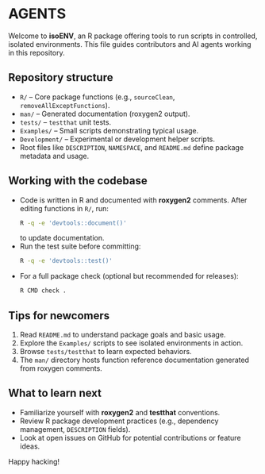 # AGENTS

Welcome to **isoENV**, an R package offering tools to run scripts in controlled, isolated environments. This file guides contributors and AI agents working in this repository.

## Repository structure
- `R/` – Core package functions (e.g., `sourceClean`, `removeAllExceptFunctions`).
- `man/` – Generated documentation (roxygen2 output).
- `tests/` – `testthat` unit tests.
- `Examples/` – Small scripts demonstrating typical usage.
- `Development/` – Experimental or development helper scripts.
- Root files like `DESCRIPTION`, `NAMESPACE`, and `README.md` define package metadata and usage.

## Working with the codebase
- Code is written in R and documented with **roxygen2** comments. After editing functions in `R/`, run:
  ```bash
  R -q -e 'devtools::document()'
  ```
  to update documentation.
- Run the test suite before committing:
  ```bash
  R -q -e 'devtools::test()'
  ```
- For a full package check (optional but recommended for releases):
  ```bash
  R CMD check .
  ```

## Tips for newcomers
1. Read `README.md` to understand package goals and basic usage.
2. Explore the `Examples/` scripts to see isolated environments in action.
3. Browse `tests/testthat` to learn expected behaviors.
4. The `man/` directory hosts function reference documentation generated from roxygen comments.

## What to learn next
- Familiarize yourself with **roxygen2** and **testthat** conventions.
- Review R package development practices (e.g., dependency management, `DESCRIPTION` fields).
- Look at open issues on GitHub for potential contributions or feature ideas.

Happy hacking!
